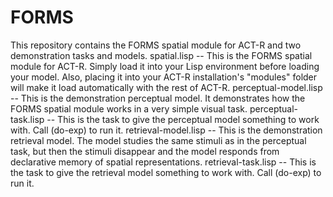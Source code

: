# FORMS
This repository contains the FORMS spatial module for ACT-R and two demonstration tasks and models.  spatial.lisp -- This is the FORMS spatial module for ACT-R. Simply load it into your Lisp environment before loading your model. Also, placing it into your ACT-R installation's "modules" folder will make it load automatically with the rest of ACT-R. perceptual-model.lisp -- This is the demonstration perceptual model. It demonstrates how the FORMS spatial module works in a very simple visual task. perceptual-task.lisp -- This is the task to give the perceptual model something to work with. Call (do-exp) to run it. retrieval-model.lisp -- This is the demonstration retrieval model. The model studies the same stimuli as in the perceptual task, but then the stimuli disappear and the model responds from declarative memory of spatial representations. retrieval-task.lisp -- This is the task to give the retrieval model something to work with. Call (do-exp) to run it.
